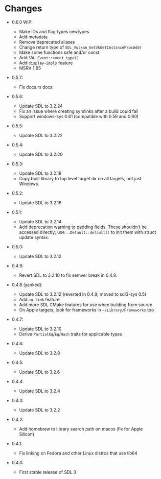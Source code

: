 # Changes

- 0.6.0 WIP:
    - Make IDs and flag types newtypes
    - Add metadata
    - Remove deprecated aliases
    - Change return type of `SDL_Vulkan_GetVkGetInstanceProcAddr`
    - Make some functions safe and/or const
    - Add `SDL_Event::event_type()`
    - Add `display-impls` feature
    - MSRV 1.85

- 0.5.7:
    - Fix docs.rs docs

- 0.5.6:
    - Update SDL to 3.2.24
    - Fix an issue where creating symlinks after a build could fail
    - Support windows-sys 0.61 (compatible with 0.59 and 0.60)

- 0.5.5:
    - Update SDL to 3.2.22

- 0.5.4:
    - Update SDL to 3.2.20

- 0.5.3:
    - Update SDL to 3.2.18
    - Copy built library to top level target dir on all targets, not just Windows.

- 0.5.2:
    - Update SDL to 3.2.16

- 0.5.1:
    - Update SDL to 3.2.14
    - Add deprecation warning to padding fields. These shouldn't be accessed directly;
      use `..Default::default()` to init them with struct update syntax.

- 0.5.0:
    - Update SDL to 3.2.12

- 0.4.9:
    - Revert SDL to 3.2.10 to fix semver break in 0.4.8.

- 0.4.8 (yanked):
    - Update SDL to 3.2.12 (reverted in 0.4.9; moved to sdl3-sys 0.5)
    - Add `no-link` feature
    - Add more SDL CMake features for use when building from source
    - On Apple targets, look for frameworks in `~/Library/Frameworks` too

- 0.4.7:
    - Update SDL to 3.2.10
    - Derive `PartialEq`/`Eq`/`Hash` traits for applicable types

- 0.4.6:
    - Update SDL to 3.2.8

- 0.4.5:
    - Update SDL to 3.2.6

- 0.4.4:
    - Update SDL to 3.2.4

- 0.4.3:
    - Update SDL to 3.2.2

- 0.4.2:
    - Add homebrew to library search path on macos (fix for Apple Silicon)

- 0.4.1:
    - Fix linking on Fedora and other Linux distros that use lib64

- 0.4.0:
    - First stable release of SDL 3
